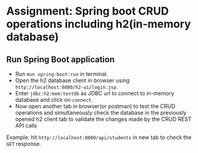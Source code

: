 # Assignment: Spring boot CRUD operations including h2(in-memory database)

## Run Spring Boot application

- Run ```mvn spring-boot:run``` in terminal.
- Open the h2 database client in browser using ```http://localhost:8080/h2-ui/login.jsp```.
- Enter ```jdbc:h2:mem:testdb``` as JDBC url to connect to in-memory database and click on `connect`.
- Now open another tab in browser(or postman) to test the CRUD operations and simultaneously check 
the database in the previously opened h2 client tab to validate the changes made by the CRUD REST API calls

Example: hit ```http://localhost:8080/api/students``` in new tab to check the ```GET``` response.
